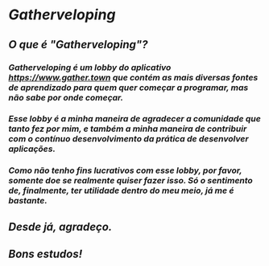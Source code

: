 
# <EM DESENVOLVIMENTO>

# Gatherveloping

## O que é "Gatherveloping"?
### Gatherveloping é um lobby do aplicativo https://www.gather.town que contém as mais diversas fontes de aprendizado para quem quer começar a programar, mas não sabe por onde começar.

### Esse lobby é a minha maneira de agradecer a comunidade que tanto fez por mim, e também a minha maneira de contribuir com o contínuo desenvolvimento da prática de desenvolver aplicações.
### Como não tenho fins lucrativos com esse lobby, por favor, somente doe se realmente quiser fazer isso. Só o sentimento de, finalmente, ter utilidade dentro do meu meio, já me é bastante.

## Desde já, agradeço.
## Bons estudos!
